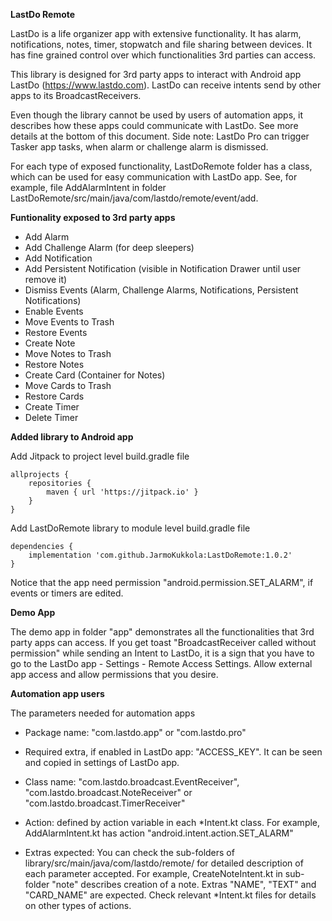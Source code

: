 **LastDo Remote**

LastDo is a life organizer app with extensive functionality. It has alarm, notifications, notes, timer, stopwatch and file sharing between devices. It has fine grained control over which functionalities 3rd parties can access.

This library is designed for 3rd party apps to interact with Android app LastDo (https://www.lastdo.com). LastDo can receive intents send by other apps to its BroadcastReceivers.

Even though the library cannot be used by users of automation apps, it describes how these apps could communicate with LastDo. See more details at the bottom of this document. Side note: LastDo Pro can trigger Tasker app tasks, when alarm or challenge alarm is dismissed.

For each type of exposed functionality, LastDoRemote folder has a class, which can be used for easy communication with LastDo app. See, for example, file AddAlarmIntent in folder LastDoRemote/src/main/java/com/lastdo/remote/event/add.

**Funtionality exposed to 3rd party apps**

* Add Alarm
* Add Challenge Alarm (for deep sleepers)
* Add Notification
* Add Persistent Notification (visible in Notification Drawer until user remove it)
* Dismiss Events (Alarm, Challenge Alarms, Notifications, Persistent Notifications)
* Enable Events
* Move Events to Trash
* Restore Events
* Create Note
* Move Notes to Trash
* Restore Notes
* Create Card (Container for Notes)
* Move Cards to Trash
* Restore Cards
* Create Timer
* Delete Timer

**Added library to Android app**

Add Jitpack to project level build.gradle file

```
allprojects {
    repositories {
        maven { url 'https://jitpack.io' }
    }
}
```

Add LastDoRemote library to module level build.gradle file

```
dependencies {
    implementation 'com.github.JarmoKukkola:LastDoRemote:1.0.2'
}
```

Notice that the app need permission "android.permission.SET_ALARM", if events or timers are edited.

**Demo App**

The demo app in folder "app" demonstrates all the functionalities that 3rd party apps can access. If you get toast "BroadcastReceiver called without permission" while sending an Intent to LastDo, it is a sign that you have to go to the LastDo app - Settings - Remote Access Settings. Allow external app access and allow permissions that you desire.

**Automation app users**

The parameters needed for automation apps

* Package name: "com.lastdo.app" or "com.lastdo.pro"

* Required extra, if enabled in LastDo app: "ACCESS_KEY". It can be seen and copied in settings of LastDo app.

* Class name: "com.lastdo.broadcast.EventReceiver", "com.lastdo.broadcast.NoteReceiver" or "com.lastdo.broadcast.TimerReceiver"

* Action: defined by action variable in each *Intent.kt class. For example, AddAlarmIntent.kt has action "android.intent.action.SET_ALARM"

* Extras expected: You can check the sub-folders of library/src/main/java/com/lastdo/remote/ for detailed description of each parameter accepted. For example, CreateNoteIntent.kt in sub-folder "note" describes creation of a note. Extras "NAME", "TEXT" and "CARD_NAME" are expected. Check relevant *Intent.kt files for details on other types of actions.